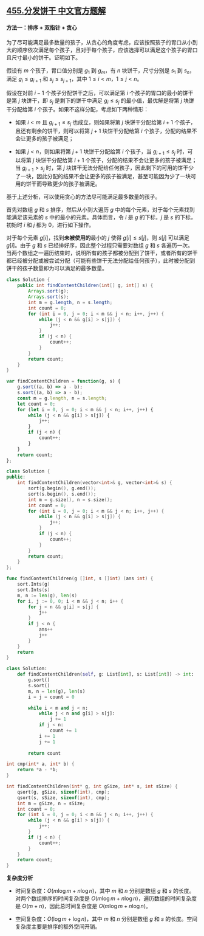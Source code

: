## [455.分发饼干 中文官方题解](https://leetcode.cn/problems/assign-cookies/solutions/100000/fen-fa-bing-gan-by-leetcode-solution-50se)

#### 方法一：排序 + 双指针 + 贪心

为了尽可能满足最多数量的孩子，从贪心的角度考虑，应该按照孩子的胃口从小到大的顺序依次满足每个孩子，且对于每个孩子，应该选择可以满足这个孩子的胃口且尺寸最小的饼干。证明如下。

假设有 $m$ 个孩子，胃口值分别是 $g_1$ 到 $g_m$，有 $n$ 块饼干，尺寸分别是 $s_1$ 到 $s_n$，满足 $g_i \le g_{i+1}$ 和 $s_j \le s_{j+1}$，其中 $1 \le i < m$，$1 \le j < n$。

假设在对前 $i-1$ 个孩子分配饼干之后，可以满足第 $i$ 个孩子的胃口的最小的饼干是第 $j$ 块饼干，即 $s_j$ 是剩下的饼干中满足 $g_i \le s_j$ 的最小值，最优解是将第 $j$ 块饼干分配给第 $i$ 个孩子。如果不这样分配，考虑如下两种情形：

- 如果 $i<m$ 且 $g_{i+1} \le s_j$ 也成立，则如果将第 $j$ 块饼干分配给第 $i+1$ 个孩子，且还有剩余的饼干，则可以将第 $j+1$ 块饼干分配给第 $i$ 个孩子，分配的结果不会让更多的孩子被满足；

- 如果 $j<n$，则如果将第 $j+1$ 块饼干分配给第 $i$ 个孩子，当 $g_{i+1} \le s_j$ 时，可以将第 $j$ 块饼干分配给第 $i+1$ 个孩子，分配的结果不会让更多的孩子被满足；当 $g_{i+1}>s_j$ 时，第 $j$ 块饼干无法分配给任何孩子，因此剩下的可用的饼干少了一块，因此分配的结果不会让更多的孩子被满足，甚至可能因为少了一块可用的饼干而导致更少的孩子被满足。

基于上述分析，可以使用贪心的方法尽可能满足最多数量的孩子。

首先对数组 $g$ 和 $s$ 排序，然后从小到大遍历 $g$ 中的每个元素，对于每个元素找到能满足该元素的 $s$ 中的最小的元素。具体而言，令 $i$ 是 $g$ 的下标，$j$ 是 $s$ 的下标，初始时 $i$ 和 $j$ 都为 $0$，进行如下操作。

对于每个元素 $g[i]$，找到**未被使用的**最小的 $j$ 使得 $g[i] \le s[j]$，则 $s[j]$ 可以满足 $g[i]$。由于 $g$ 和 $s$ 已经排好序，因此整个过程只需要对数组 $g$ 和 $s$ 各遍历一次。当两个数组之一遍历结束时，说明所有的孩子都被分配到了饼干，或者所有的饼干都已经被分配或被尝试分配（可能有些饼干无法分配给任何孩子），此时被分配到饼干的孩子数量即为可以满足的最多数量。

```Java [sol1-Java]
class Solution {
    public int findContentChildren(int[] g, int[] s) {
        Arrays.sort(g);
        Arrays.sort(s);
        int m = g.length, n = s.length;
        int count = 0;
        for (int i = 0, j = 0; i < m && j < n; i++, j++) {
            while (j < n && g[i] > s[j]) {
                j++;
            }
            if (j < n) {
                count++;
            }
        }
        return count;
    }
}
```

```JavaScript [sol1-JavaScript]
var findContentChildren = function(g, s) {
    g.sort((a, b) => a - b);
    s.sort((a, b) => a - b);
    const m = g.length, n = s.length;
    let count = 0;
    for (let i = 0, j = 0; i < m && j < n; i++, j++) {
        while (j < n && g[i] > s[j]) {
            j++;
        }
        if (j < n) {
            count++;
        }
    }
    return count;
};
```

```C++ [sol1-C++]
class Solution {
public:
    int findContentChildren(vector<int>& g, vector<int>& s) {
        sort(g.begin(), g.end());
        sort(s.begin(), s.end());
        int m = g.size(), n = s.size();
        int count = 0;
        for (int i = 0, j = 0; i < m && j < n; i++, j++) {
            while (j < n && g[i] > s[j]) {
                j++;
            }
            if (j < n) {
                count++;
            }
        }
        return count;
    }
};
```

```Go [sol1-Golang]
func findContentChildren(g []int, s []int) (ans int) {
    sort.Ints(g)
    sort.Ints(s)
    m, n := len(g), len(s)
    for i, j := 0, 0; i < m && j < n; i++ {
        for j < n && g[i] > s[j] {
            j++
        }
        if j < n {
            ans++
            j++
        }
    }
    return
}
```

```Python [sol1-Python3]
class Solution:
    def findContentChildren(self, g: List[int], s: List[int]) -> int:
        g.sort()
        s.sort()
        m, n = len(g), len(s)
        i = j = count = 0

        while i < m and j < n:
            while j < n and g[i] > s[j]:
                j += 1
            if j < n:
                count += 1
            i += 1
            j += 1
        
        return count
```

```C [sol1-C]
int cmp(int* a, int* b) {
    return *a - *b;
}

int findContentChildren(int* g, int gSize, int* s, int sSize) {
    qsort(g, gSize, sizeof(int), cmp);
    qsort(s, sSize, sizeof(int), cmp);
    int m = gSize, n = sSize;
    int count = 0;
    for (int i = 0, j = 0; i < m && j < n; i++, j++) {
        while (j < n && g[i] > s[j]) {
            j++;
        }
        if (j < n) {
            count++;
        }
    }
    return count;
}
```

**复杂度分析**

- 时间复杂度：$O(m \log m + n \log n)$，其中 $m$ 和 $n$ 分别是数组 $g$ 和 $s$ 的长度。对两个数组排序的时间复杂度是 $O(m \log m + n \log n)$，遍历数组的时间复杂度是 $O(m+n)$，因此总时间复杂度是 $O(m \log m + n \log n)$。

- 空间复杂度：$O(\log m + \log n)$，其中 $m$ 和 $n$ 分别是数组 $g$ 和 $s$ 的长度。空间复杂度主要是排序的额外空间开销。